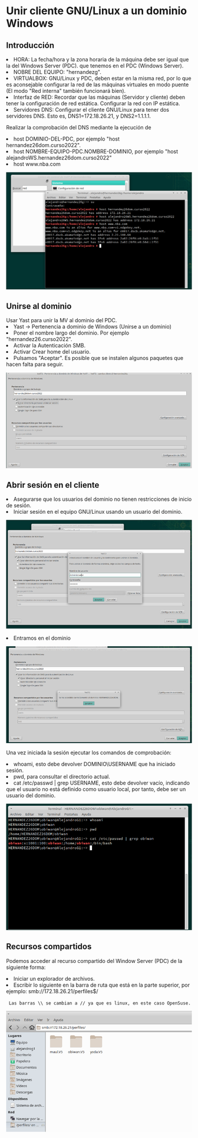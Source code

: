 <h1>  Unir cliente GNU/Linux a un dominio Windows </h1>

<h2> Introducción </h2>
<li>HORA: La fecha/hora y la zona horaria de la máquina debe ser igual que la del Windows Server (PDC). que tenemos en el PDC (Windows Server).</li>
<li>NOBRE DEL EQUIPO: "hernandezg".
<li>VIRTUALBOX: GNU/Linux y PDC, deben estar en la misma red, por lo que es aconsejable configurar la red de las máquinas virtuales en modo puente (El modo "Red interna" también funcionará bien).
<li>Interfaz de RED: Recordar que las máquinas (Servidor y cliente) deben tener la configuración de red estática. Configurar la red con IP estática.
<li>Servidores DNS: Configurar el cliente GNU/Linux para tener dos servidores DNS. Esto es, DNS1=172.18.26.21, y DNS2=1.1.1.1.
<p>Realizar la comprobación del DNS mediante la ejecución de
<li>host DOMINIO-DEL-PDC, por ejemplo "host hernandez26dom.curso2022".
<li>host NOMBRE-EQUIPO-PDC.NOMBRE-DOMINIO, por ejemplo "host alejandroWS.hernandez26dom.curso2022"
<li>host www.nba.com

![Comprobaciones](https://github.com/AbyssC1/idp2122-alejandro/blob/main/Imagenes/T5%20P2/Comprobaciones.png)

<h2>Unirse al dominio</h2>
Usar Yast para unir la MV al dominio del PDC.

<li>Yast -> Pertenencia a dominio de Windows (Unirse a un dominio)
<li>Poner el nombre largo del dominio. Por ejemplo "hernandez26.curso2022".
<li>Activar la Autenticación SMB.
<li>Activar Crear home del usuario.
<li>Pulsamos "Aceptar". Es posible que se instalen algunos paquetes que hacen falta para seguir.

![Comprobaciones](https://github.com/AbyssC1/idp2122-alejandro/blob/main/Imagenes/T5%20P2/1Unirse%20al%20dominio.png)
   
<h2>Abrir sesión en el cliente</h2>
<li>Asegurarse que los usuarios del dominio no tienen restricciones de inicio de sesión.

<li>Iniciar sesión en el equipo GNU/Linux usando un usuario del dominio.

![Comprobaciones](https://github.com/AbyssC1/idp2122-alejandro/blob/main/Imagenes/T5%20P2/3Uniser%20al%20dominio%20con%20administrador.png)
   
<li> Entramos en el dominio
   
![Comprobaciones](https://github.com/AbyssC1/idp2122-alejandro/blob/main/Imagenes/T5%20P2/4Conectado%20correctamente.png) 
   
<p>Una vez iniciada la sesión ejecutar los comandos de comprobación:</p>

<li>whoami, esto debe devolver DOMINIO\USERNAME que ha iniciado sesión.
<li>pwd, para consultar el directorio actual.
<li>cat /etc/passwd | grep USERNAME, esto debe devolver vacío, indicando que el usuario no está definido como usuario local, por tanto, debe ser un usuario del dominio.

![Comprobaciones](https://github.com/AbyssC1/idp2122-alejandro/blob/main/Imagenes/T5%20P2/7Comprobaciones%20dentro%20del%20dominio%20de%20opensuse.png) 
   
<h2>Recursos compartidos</h2>
   
<p>Podemos acceder al recurso compartido del Window Server (PDC) de la siguiente forma:

<li>Iniciar un explorador de archivos.
<li>Escribir lo siguiente en la barra de ruta que está en la parte superior, por ejemplo: smb://172.18.26.21/perfiles$/
   <p> <code> Las barras \\ se cambian a // ya que es linux, en este caso OpenSuse. </code> </p>
   
 ![Comprobaciones](https://github.com/AbyssC1/idp2122-alejandro/blob/main/Imagenes/T5%20P2/8Entra%20el%20V5.png) 
   
   
